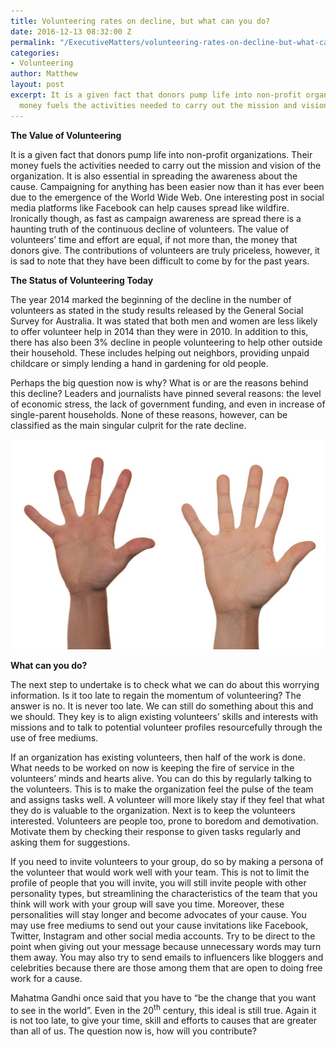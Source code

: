 ```yaml
---
title: Volunteering rates on decline, but what can you do?
date: 2016-12-13 08:32:00 Z
permalink: "/ExecutiveMatters/volunteering-rates-on-decline-but-what-can-you-do/"
categories:
- Volunteering
author: Matthew
layout: post
excerpt: It is a given fact that donors pump life into non-profit organizations. Their
  money fuels the activities needed to carry out the mission and vision of the organization.
---
```


**The Value of Volunteering** 

It is a given fact that donors pump life into non-profit organizations. Their money fuels the activities needed to carry out the mission and vision of the organization. It is also essential in spreading the awareness about the cause. Campaigning for anything has been easier now than it has ever been due to the emergence of the World Wide Web. One interesting post in social media platforms like Facebook can help causes spread like wildfire. Ironically though, as fast as campaign awareness are spread there is a haunting truth of the continuous decline of volunteers. The value of volunteers’ time and effort are equal, if not more than, the money that donors give. The contributions of volunteers are truly priceless, however, it is sad to note that they have been difficult to come by for the past years. 

**The Status of Volunteering Today** 

The year 2014 marked the beginning of the decline in the number of volunteers as stated in the study results released by the General Social Survey for Australia. It was stated that both men and women are less likely to offer volunteer help in 2014 than they were in 2010. In addition to this, there has also been 3% decline in people volunteering to help other outside their household. These includes helping out neighbors, providing unpaid childcare or simply lending a hand in gardening for old people. 

Perhaps the big question now is why? What is or are the reasons behind this decline? Leaders and journalists have pinned several reasons: the level of economic stress, the lack of government funding, and even in increase of single-parent households. None of these reasons, however, can be classified as the main singular culprit for the rate decline. 

<img title="volunteer-422598_960_720" class="img-fluid" src="/content/posts/volunteer-422598_960_720.jpg" />

**What can you do?** 

The next step to undertake is to check what we can do about this worrying information. Is it too late to regain the momentum of volunteering? The answer is no. It is never too late. We can still do something about this and we should. They key is to align existing volunteers’ skills and interests with missions and to talk to potential volunteer profiles resourcefully through the use of free mediums. 

If an organization has existing volunteers, then half of the work is done. What needs to be worked on now is keeping the fire of service in the volunteers’ minds and hearts alive. You can do this by regularly talking to the volunteers. This is to make the organization feel the pulse of the team and assigns tasks well. A volunteer will more likely stay if they feel that what they do is valuable to the organization. Next is to keep the volunteers interested. Volunteers are people too, prone to boredom and demotivation. Motivate them by checking their response to given tasks regularly and asking them for suggestions. 

If you need to invite volunteers to your group, do so by making a persona of the volunteer that would work well with your team. This is not to limit the profile of people that you will invite, you will still invite people with other personality types, but streamlining the characteristics of the team that you think will work with your group will save you time. Moreover, these personalities will stay longer and become advocates of your cause. You may use free mediums to send out your cause invitations like Facebook, Twitter, Instagram and other social media accounts. Try to be direct to the point when giving out your message because unnecessary words may turn them away. You may also try to send emails to influencers like bloggers and celebrities because there are those among them that are open to doing free work for a cause. 

Mahatma Gandhi once said that you have to “be the change that you want to see in the world”. Even in the 20<sup>th</sup> century, this ideal is still true. Again it is not too late, to give your time, skill and efforts to causes that are greater than all of us. The question now is, how will you contribute?
